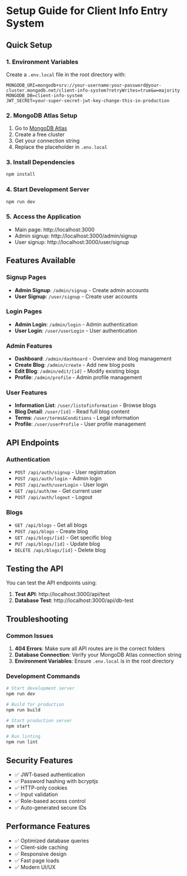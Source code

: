 # Setup Guide for Client Info Entry System

## Quick Setup

### 1. Environment Variables
Create a `.env.local` file in the root directory with:

```env
MONGODB_URI=mongodb+srv://your-username:your-password@your-cluster.mongodb.net/client-info-system?retryWrites=true&w=majority
MONGODB_DB=client-info-system
JWT_SECRET=your-super-secret-jwt-key-change-this-in-production
```

### 2. MongoDB Atlas Setup
1. Go to [MongoDB Atlas](https://www.mongodb.com/atlas)
2. Create a free cluster
3. Get your connection string
4. Replace the placeholder in `.env.local`

### 3. Install Dependencies
```bash
npm install
```

### 4. Start Development Server
```bash
npm run dev
```

### 5. Access the Application
- Main page: http://localhost:3000
- Admin signup: http://localhost:3000/admin/signup
- User signup: http://localhost:3000/user/signup

## Features Available

### Signup Pages
- **Admin Signup**: `/admin/signup` - Create admin accounts
- **User Signup**: `/user/signup` - Create user accounts

### Login Pages
- **Admin Login**: `/admin/login` - Admin authentication
- **User Login**: `/user/userLogin` - User authentication

### Admin Features
- **Dashboard**: `/admin/dashboard` - Overview and blog management
- **Create Blog**: `/admin/create` - Add new blog posts
- **Edit Blog**: `/admin/edit/[id]` - Modify existing blogs
- **Profile**: `/admin/profile` - Admin profile management

### User Features
- **Information List**: `/user/listofinformation` - Browse blogs
- **Blog Detail**: `/user/[id]` - Read full blog content
- **Terms**: `/user/terms&Conditions` - Legal information
- **Profile**: `/user/userProfile` - User profile management

## API Endpoints

### Authentication
- `POST /api/auth/signup` - User registration
- `POST /api/auth/login` - Admin login
- `POST /api/auth/userLogin` - User login
- `GET /api/auth/me` - Get current user
- `POST /api/auth/logout` - Logout

### Blogs
- `GET /api/blogs` - Get all blogs
- `POST /api/blogs` - Create blog
- `GET /api/blogs/[id]` - Get specific blog
- `PUT /api/blogs/[id]` - Update blog
- `DELETE /api/blogs/[id]` - Delete blog

## Testing the API

You can test the API endpoints using:

1. **Test API**: http://localhost:3000/api/test
2. **Database Test**: http://localhost:3000/api/db-test

## Troubleshooting

### Common Issues

1. **404 Errors**: Make sure all API routes are in the correct folders
2. **Database Connection**: Verify your MongoDB Atlas connection string
3. **Environment Variables**: Ensure `.env.local` is in the root directory

### Development Commands

```bash
# Start development server
npm run dev

# Build for production
npm run build

# Start production server
npm start

# Run linting
npm run lint
```

## Security Features

- ✅ JWT-based authentication
- ✅ Password hashing with bcryptjs
- ✅ HTTP-only cookies
- ✅ Input validation
- ✅ Role-based access control
- ✅ Auto-generated secure IDs

## Performance Features

- ✅ Optimized database queries
- ✅ Client-side caching
- ✅ Responsive design
- ✅ Fast page loads
- ✅ Modern UI/UX 